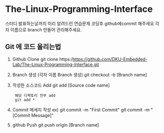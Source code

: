 # The-Linux-Programming-Interface
스터디 발표하는날까지 미리 알려드린 연습문제 코딩후 github에commit 해주세요
각자 이름으로 branch 만들어 관리해주세요.

## Git 에 코드 올리는법

1. Github Clone
		git clone https:/https://github.com/DKU-Embedded-Lab/The-Linux-Programming-Interface.git 

2. Branch 생성 (각자 이름 Branch 생성) 
		git checkout -b [Branch name]

3. 작성한 소스코드 Add
		git add [Source code name]
 	
		해당 디렉토리 전부 add
		git add *

4. Commit 메세지 작성 ex) git commit -m "First Commit"
		git commit -m "[Commit Message]"

5. github Push
		git push origin [Branch name]
